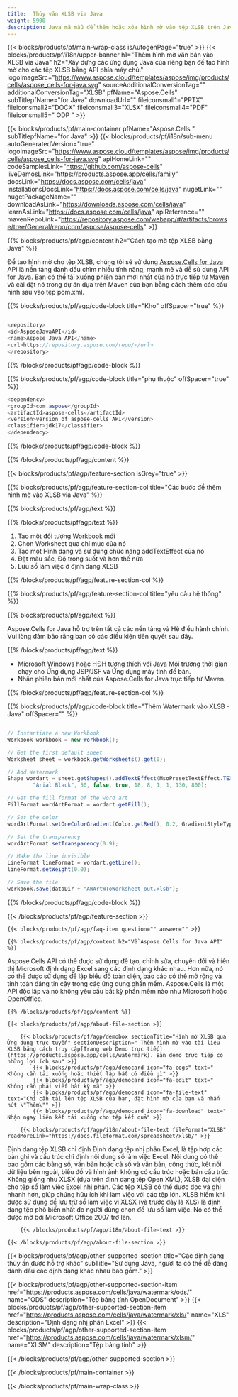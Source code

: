 ```yaml
---
title:  Thủy văn XLSB via Java
weight: 5900
description: Java mã mẫu để thêm hoặc xóa hình mờ vào tệp XLSB trên Java Môi trường thời gian chạy cho Ứng dụng JSP/JSF và Ứng dụng máy tính để bàn.
---
```

{{< blocks/products/pf/main-wrap-class isAutogenPage="true" >}}
{{< blocks/products/pf/i18n/upper-banner h1="Thêm hình mờ văn bản vào XLSB via Java" h2="Xây dựng các ứng dụng Java của riêng bạn để tạo hình mờ cho các tệp XLSB bằng API phía máy chủ." logoImageSrc="https://www.aspose.cloud/templates/aspose/img/products/cells/aspose_cells-for-java.svg" sourceAdditionalConversionTag="" additionalConversionTag="XLSB" pfName="Aspose.Cells" subTitlepfName="for Java" downloadUrl="" fileiconsmall1="PPTX" fileiconsmall2="DOCX" fileiconsmall3="XLSX" fileiconsmall4="PDF" fileiconsmall5=" ODP " >}}

{{< blocks/products/pf/main-container pfName="Aspose.Cells " subTitlepfName="for Java" >}}
{{< blocks/products/pf/i18n/sub-menu autoGeneratedVersion="true" logoImageSrc="https://www.aspose.cloud/templates/aspose/img/products/cells/aspose_cells-for-java.svg" apiHomeLink="" codeSamplesLink="https://github.com/aspose-cells" liveDemosLink="https://products.aspose.app/cells/family" docsLink="https://docs.aspose.com/cells/java" installationsDocsLink="https://docs.aspose.com/cells/java" nugetLink="" nugetPackageName="" downloadAsLink="https://downloads.aspose.com/cells/java" learnAsLink="https://docs.aspose.com/cells/java" apiReference="" mavenRepoLink="https://repository.aspose.com/webapp/#/artifacts/browse/tree/General/repo/com/aspose/aspose-cells" >}}

{{% blocks/products/pf/agp/content h2="Cách tạo mờ tệp XLSB bằng Java" %}}

 Để tạo hình mờ cho tệp XLSB, chúng tôi sẽ sử dụng
 [Aspose.Cells for Java](https://products.aspose.com/cells/java) 
 API là nền tảng đánh dấu chìm nhiều tính năng, mạnh mẽ và dễ sử dụng API for Java. Bạn có thể tải xuống phiên bản mới nhất của nó trực tiếp từ
 [Maven](https://repository.aspose.com/webapp/#/artifacts/browse/tree/General/repo/com/aspose/aspose-cells) 
 và cài đặt nó trong dự án dựa trên Maven của bạn bằng cách thêm các cấu hình sau vào tệp pom.xml.

{{% blocks/products/pf/agp/code-block title="Kho" offSpacer="true" %}}

```cs

<repository>
<id>AsposeJavaAPI</id>
<name>Aspose Java API</name>
<url>https://repository.aspose.com/repo/</url>
</repository>

```

{{% /blocks/products/pf/agp/code-block %}}

{{% blocks/products/pf/agp/code-block title="phụ thuộc" offSpacer="true" %}}

```cs
<dependency>
<groupId>com.aspose</groupId>
<artifactId>aspose-cells</artifactId>
<version>version of aspose-cells API</version>
<classifier>jdk17</classifier>
</dependency>

```

{{% /blocks/products/pf/agp/code-block %}}

{{% /blocks/products/pf/agp/content %}}

{{< blocks/products/pf/agp/feature-section isGrey="true" >}}

{{% blocks/products/pf/agp/feature-section-col title="Các bước để thêm hình mờ vào XLSB via Java" %}}

{{% blocks/products/pf/agp/text %}}

{{% /blocks/products/pf/agp/text %}}

1.  Tạo một đối tượng Workbook mới
1.  Chọn Worksheet qua chỉ mục của nó
1.  Tạo một Hình dạng và sử dụng chức năng addTextEffect của nó
1.  Đặt màu sắc, Độ trong suốt và hơn thế nữa
1.  Lưu sổ làm việc ở định dạng XLSB

{{% /blocks/products/pf/agp/feature-section-col %}}

{{% blocks/products/pf/agp/feature-section-col title="yêu cầu hệ thống" %}}

{{% blocks/products/pf/agp/text %}}

 Aspose.Cells for Java hỗ trợ trên tất cả các nền tảng và Hệ điều hành chính. Vui lòng đảm bảo rằng bạn có các điều kiện tiên quyết sau đây.

{{% /blocks/products/pf/agp/text %}}

- Microsoft Windows hoặc HĐH tương thích với Java Môi trường thời gian chạy cho Ứng dụng JSP/JSF và Ứng dụng máy tính để bàn.
- Nhận phiên bản mới nhất của Aspose.Cells for Java trực tiếp từ Maven.

{{% /blocks/products/pf/agp/feature-section-col %}}

{{% blocks/products/pf/agp/code-block title="Thêm Watermark vào XLSB - Java" offSpacer="" %}}

```cs

// Instantiate a new Workbook
Workbook workbook = new Workbook();

// Get the first default sheet
Worksheet sheet = workbook.getWorksheets().get(0);

// Add Watermark
Shape wordart = sheet.getShapes().addTextEffect(MsoPresetTextEffect.TEXT_EFFECT_1, "CONFIDENTIAL",
		"Arial Black", 50, false, true, 18, 8, 1, 1, 130, 800);

// Get the fill format of the word art
FillFormat wordArtFormat = wordart.getFill();

// Set the color
wordArtFormat.setOneColorGradient(Color.getRed(), 0.2, GradientStyleType.HORIZONTAL, 2);

// Set the transparency
wordArtFormat.setTransparency(0.9);

// Make the line invisible
LineFormat lineFormat = wordart.getLine();
lineFormat.setWeight(0.0);

// Save the file
workbook.save(dataDir + "AWArtWToWorksheet_out.xlsb");  

```

{{% /blocks/products/pf/agp/code-block %}}

{{< /blocks/products/pf/agp/feature-section >}}

    {{< blocks/products/pf/agp/faq-item question="" answer="" >}}
 

<!-- aboutfile Starts -->

    {{% blocks/products/pf/agp/content h2="Về Aspose.Cells for Java API" %}}

 Aspose.Cells API có thể được sử dụng để tạo, chỉnh sửa, chuyển đổi và hiển thị Microsoft định dạng Excel sang các định dạng khác nhau. Hơn nữa, nó có thể được sử dụng để lập biểu đồ toàn diện, báo cáo có thể mở rộng và tính toán đáng tin cậy trong các ứng dụng phần mềm. Aspose.Cells là một API độc lập và nó không yêu cầu bất kỳ phần mềm nào như Microsoft hoặc OpenOffice.



    {{% /blocks/products/pf/agp/content %}}

    {{< blocks/products/pf/agp/about-file-section >}}

        {{< blocks/products/pf/agp/demobox sectionTitle="Hình mờ XLSB qua Ứng dụng trực tuyến" sectionDescription=" Thêm hình mờ vào tài liệu XLSB bằng cách truy cập[Trang web Demo trực tiếp](https://products.aspose.app/cells/watermark). Bản demo trực tiếp có những lợi ích sau" >}}
            {{< blocks/products/pf/agp/democard icon="fa-cogs" text=" Không cần tải xuống hoặc thiết lập bất cứ điều gì" >}}
            {{< blocks/products/pf/agp/democard icon="fa-edit" text=" Không cần phải viết bất kỳ mã" >}}
            {{< blocks/products/pf/agp/democard icon="fa-file-text" text="Chỉ cần tải lên tệp XLSB của bạn, đặt hình mờ của bạn và nhấn nút \"Thêm\"" >}}
            {{< blocks/products/pf/agp/democard icon="fa-download" text=" Nhận ngay liên kết tải xuống cho tệp kết quả" >}}

        {{< blocks/products/pf/agp/i18n/about-file-text fileFormat="XLSB" readMoreLink="https://docs.fileformat.com/spreadsheet/xlsb/" >}}
Định dạng tệp XLSB chỉ định Định dạng tệp nhị phân Excel, là tập hợp các bản ghi và cấu trúc chỉ định nội dung sổ làm việc Excel. Nội dung có thể bao gồm các bảng số, văn bản hoặc cả số và văn bản, công thức, kết nối dữ liệu bên ngoài, biểu đồ và hình ảnh không có cấu trúc hoặc bán cấu trúc. Không giống như XLSX (dựa trên định dạng tệp Open XML), XLSB đại diện cho tệp sổ làm việc Excel nhị phân. Các tệp XLSB có thể được đọc và ghi nhanh hơn, giúp chúng hữu ích khi làm việc với các tệp lớn. XLSB hiếm khi được sử dụng để lưu trữ sổ làm việc vì XLSX (và trước đây là XLS) là định dạng tệp phổ biến nhất do người dùng chọn để lưu sổ làm việc. Nó có thể được mở bởi Microsoft Office 2007 trở lên.

        {{< /blocks/products/pf/agp/i18n/about-file-text >}}

    {{< /blocks/products/pf/agp/about-file-section >}}

<!-- aboutfile Ends -->

{{< blocks/products/pf/agp/other-supported-section title="Các định dạng thủy ấn được hỗ trợ khác" subTitle="Sử dụng Java, người ta có thể dễ dàng đánh dấu các định dạng khác nhau bao gồm." >}}

{{< blocks/products/pf/agp/other-supported-section-item href="https://products.aspose.com/cells/java/watermark/ods/" name="ODS" description="Tệp bảng tính OpenDocument" >}}
{{< blocks/products/pf/agp/other-supported-section-item href="https://products.aspose.com/cells/java/watermark/xls/" name="XLS" description="Định dạng nhị phân Excel" >}}
{{< blocks/products/pf/agp/other-supported-section-item href="https://products.aspose.com/cells/java/watermark/xlsm/" name="XLSM" description="Tệp bảng tính" >}}

{{< /blocks/products/pf/agp/other-supported-section >}}

{{< /blocks/products/pf/main-container >}}
    
{{< /blocks/products/pf/main-wrap-class >}}
